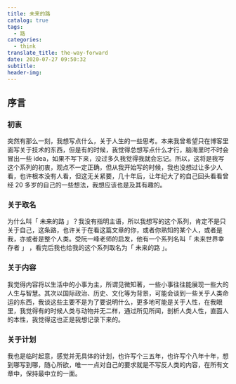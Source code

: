 ```yaml
---
title: 未来的路
catalog: true
tags:
  - 路
categories:
  - think
translate_title: the-way-forward
date: 2020-07-27 09:50:32
subtitle:
header-img:
---
```


## 序言

### 初衷

突然有那么一刻，我想写点什么，关于人生的一些思考。本来我曾希望只在博客里面写关于技术的东西，但是有的时候，我觉得总想写点什么才行，脑海里时不时会冒出一些 idea，如果不写下来，没过多久我觉得我就会忘记。所以，这将是我写这个系列的初衷，观点不一定正确，但从我开始写的时候，我也没想过让多少人看，也许根本没有人看，但这无关紧要，几十年后，让年纪大了的自己回头看看曾经 20 多岁的自己的一些想法，我想应该也是及其有趣的。

### 关于取名

为什么叫「 未来的路 」？我没有指明主语，所以我想写的这个系列，肯定不是只关于自己，这条路，也许关于在看这篇文章的你，或者你熟知的某个人，或者是我，亦或者是整个人类。受阮一峰老师的启发，他有一个系列名叫「 未来世界幸存者 」 ，看完后我也给我的这个系列取名为「 未来的路 」。

### 关于内容

我觉得内容将以生活中的小事为主，所谓见微知著，一些小事往往能展现一些大的人生与智慧。其次以国际政治、历史、文化等为背景，可能会谈到一些关乎人类命运的东西，我谈这些主要不是为了要说明什么，更多地可能是关于人性，在我眼里，我觉得有的时候人类与动物并无二样，通过所见所闻，剖析人类人性，直面人的本性，我觉得这也正是我想记录下来的。

### 关于计划

我也是临时起意，感觉并无具体的计划，也许写个三五年，也许写个八年十年，想到哪写到哪，随心所欲，唯一一点对自己的要求就是不写反人类的内容，在所有文章中，保持最中立的一面。
